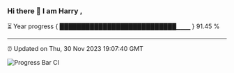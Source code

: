 ### Hi there 👋 I am Harry , 

⏳ Year progress { ███████████████████████████▁▁▁ } 91.45 %

---

⏰ Updated on Thu, 30 Nov 2023 19:07:40 GMT

![Progress Bar CI](https://github.com/duykhang68/duykhang68/workflows/Progress%20Bar%20CI/badge.svg)

